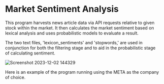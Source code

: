# Market Sentiment Analysis
This program harvests news article data via API requests relative to given stock within the market. It then calculates the market sentiment based on lexical analysis and uses probabilistic models to evaluate a result.

The two text files, 'lexicon_sentiments' and 'stopwords,' are used in conjunction for both the filtering stage and to aid in the probabilistic stage of calculating sentiment.


![Screenshot 2023-12-02 144329](https://github.com/araa1902/Market-Sentiment-Analysis/assets/92942390/0954d1d7-68d2-4197-97c2-b1ed9c85c566)

Here is an example of the program running using the META as the company of choice.
